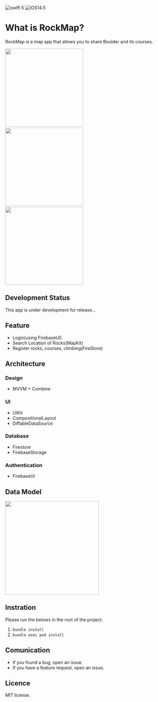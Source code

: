 ![swift 5](https://img.shields.io/badge/Swift-5-blue) 
![iOS14.5](https://img.shields.io/badge/iOS-14.5-blue)

# What is RockMap?
RockMap is a map app that allows you to share Boulder and its courses.

<img src="https://user-images.githubusercontent.com/44093643/119842090-5b459b80-bf41-11eb-88a4-a09fc896d1c2.jpg" width="250">　<img src="https://user-images.githubusercontent.com/44093643/119841874-28030c80-bf41-11eb-9cb6-b8e822f605a1.jpg" width="250">　<img src="https://user-images.githubusercontent.com/44093643/119842111-5da7f580-bf41-11eb-8178-b35bf084150a.jpg" width="250">


## Development Status
This app is under development for release...

## Feature
* Login(using FirebaseUI)
* Search Location of Rocks(MapKit)
* Register rocks, courses, climbing(FireStore)

## Architecture
### Design
* MVVM + Combine

### UI
* UIKit
* CompositionalLayout
* DiffableDataSource

### Database
* Firestore
* FirebaseStorage

### Authentication
* FirebaseUI 

## Data Model

<img src="https://user-images.githubusercontent.com/44093643/119843554-a0b69880-bf42-11eb-970d-dfba516a2e0a.png" width="300">

## Instration
Please run the belows in the root of the project.
1. `bundle install`
2. `bundle exec pod install`

## Comunication
* If you found a bug, open an issue.
* If you have a feature request, open an issue.

## Licence
MIT license.

